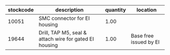 |stockcode|description|quantity|location|
|---------|-----------|--------|--------|
|10051|SMC connector for EI housing|1.00||
|19644|Drill, TAP M5, seal & attach wire for gated EI housing|1.00|Base free issued by EI|
